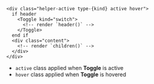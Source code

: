 
```svelte mode="static" label="structure"
<div class="helper-active type-{kind} active hover">
  if header
    <Toggle kind="switch">
      <!-- render `header()` -->
    </Toggle>
  end if
  <div class="content">
    <!-- render `children()` -->
  </div>
</div>
```

- `active` class applied when **Toggle** is active
- `hover` class applied when **Toggle** is hovered
